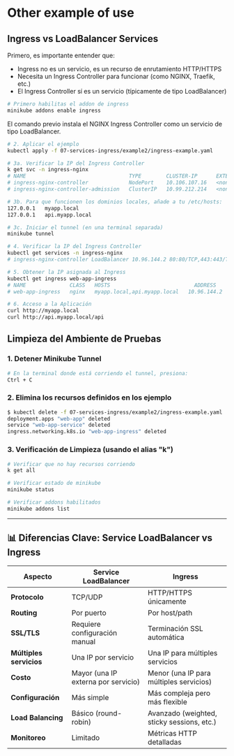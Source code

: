 # Other example of use

## Ingress vs LoadBalancer Services
Primero, es importante entender que:

- Ingress no es un servicio, es un recurso de enrutamiento HTTP/HTTPS
- Necesita un Ingress Controller para funcionar (como NGINX, Traefik, etc.)
- El Ingress Controller sí es un servicio (típicamente de tipo LoadBalancer)


```bash
# Primero habilitas el addon de ingress
minikube addons enable ingress
```
El comando previo instala el NGINX Ingress Controller como un servicio de tipo LoadBalancer.


```bash
# 2. Aplicar el ejemplo
kubectl apply -f 07-services-ingress/example2/ingress-example.yaml

# 3a. Verificar la IP del Ingress Controller
k get svc -n ingress-nginx
# NAME                                 TYPE        CLUSTER-IP      EXTERNAL-IP   PORT(S)                      AGE
# ingress-nginx-controller             NodePort    10.106.107.16   <none>        80:31465/TCP,443:30461/TCP   23m
# ingress-nginx-controller-admission   ClusterIP   10.99.212.214   <none>        443/TCP                      23m

# 3b. Para que funcionen los dominios locales, añade a tu /etc/hosts:
127.0.0.1   myapp.local
127.0.0.1   api.myapp.local

# 3c. Iniciar el tunnel (en una terminal separada)
minikube tunnel

# 4. Verificar la IP del Ingress Controller
kubectl get services -n ingress-nginx
# ingress-nginx-controller LoadBalancer 10.96.144.2 80:80/TCP,443:443/TCP

# 5. Obtener la IP asignada al Ingress
kubectl get ingress web-app-ingress
# NAME              CLASS   HOSTS                           ADDRESS    PORTS
# web-app-ingress   nginx   myapp.local,api.myapp.local   10.96.144.2   80

# 6. Acceso a la Aplicación
curl http://myapp.local
curl http://api.myapp.local/api

```

## Limpieza del Ambiente de Pruebas
### 1. Detener Minikube Tunnel

```bash
# En la terminal donde está corriendo el tunnel, presiona:
Ctrl + C
```

### 2. Elimina los recursos definidos en los ejemplo

```bash
$ kubectl delete -f 07-services-ingress/example2/ingress-example.yaml
deployment.apps "web-app" deleted
service "web-app-service" deleted
ingress.networking.k8s.io "web-app-ingress" deleted
```

### 3. Verificación de Limpieza (usando el alias "k")

```bash
# Verificar que no hay recursos corriendo
k get all

# Verificar estado de minikube
minikube status

# Verificar addons habilitados
minikube addons list
```

---

## 📊 Diferencias Clave: Service LoadBalancer vs Ingress

| **Aspecto**       | **Service LoadBalancer**                               | **Ingress**                                            |
|-------------------|---------------------------------------------------------|---------------------------------------------------------|
| **Protocolo**     | TCP/UDP                                                 | HTTP/HTTPS únicamente                                   |
| **Routing**       | Por puerto                                              | Por host/path                                           |
| **SSL/TLS**       | Requiere configuración manual                           | Terminación SSL automática                              |
| **Múltiples servicios** | Una IP por servicio                                | Una IP para múltiples servicios                         |
| **Costo**         | Mayor (una IP externa por servicio)                     | Menor (una IP para múltiples servicios)                 |
| **Configuración** | Más simple                                              | Más compleja pero más flexible                          |
| **Load Balancing**| Básico (round-robin)                                    | Avanzado (weighted, sticky sessions, etc.)              |
| **Monitoreo**     | Limitado                                                | Métricas HTTP detalladas                                |
